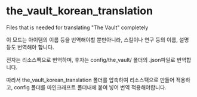 # the_vault_korean_translation
Files that is needed for translating "The Vault" completely

이 모드는 아이템의 이름 등을 번역해야할 뿐만아니라, 스킬이나 연구 등의 이름, 설명 등도 번역해야 합니다.

전자는 리소스팩으로 번역하며, 후자는 config/the_vault/ 폴더의 .json파일로 번역합니다.

따라서 the_vault_korean_translation 폴더를 압축하여 리소스팩으로 만들어 적용하고, config 폴더를 마인크래프트 폴더내에 붙여 넣어 번역 적용해야합니다.
